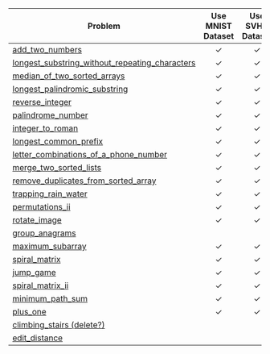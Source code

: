 | Problem  | Use MNIST Dataset | Use SVHN Dataset | Use EMNIST Dataset |
| -------- | :---------------: | :--------------: | :----------------: |
| [add_two_numbers](https://leetcode.com/problems/add-two-numbers/) | ✓	| ✓ |  |
| [longest_substring_without_repeating_characters](https://leetcode.com/problems/longest-substring-without-repeating-characters/) | ✓ | ✓ | ✓ |
| [median_of_two_sorted_arrays](https://leetcode.com/problems/median-of-two-sorted-arrays/) | ✓ | ✓ |  |
| [longest_palindromic_substring](https://leetcode.com/problems/longest-palindromic-substring/) | ✓ | ✓ | ✓ |
| [reverse_integer](https://leetcode.com/problems/reverse-integer/) | ✓ | ✓ |  |
| [palindrome_number](https://leetcode.com/problems/palindrome-number/) | ✓ | ✓ |  |
| [integer_to_roman](https://leetcode.com/problems/integer-to-roman/) | ✓ | ✓ |  |
| [longest_common_prefix](https://leetcode.com/problems/longest-common-prefix/) | ✓ | ✓ | ✓ |
| [letter_combinations_of_a_phone_number](https://leetcode.com/problems/letter-combinations-of-a-phone-number/) | ✓ | ✓ |  |
| [merge_two_sorted_lists](https://leetcode.com/problems/merge-two-sorted-lists/) | ✓ | ✓ |  |
| [remove_duplicates_from_sorted_array](https://leetcode.com/problems/remove-duplicates-from-sorted-array/) | ✓ | ✓ |  |
| [trapping_rain_water](https://leetcode.com/problems/trapping-rain-water/) | ✓ | ✓ |  |
| [permutations_ii](https://leetcode.com/problems/permutations-ii/) | ✓ | ✓ |  |
| [rotate_image](https://leetcode.com/problems/rotate-image/) | ✓ | ✓ |  |
| [group_anagrams](https://leetcode.com/problems/group-anagrams/) |   |   | ✓ |
| [maximum_subarray](https://leetcode.com/problems/maximum-subarray/) | ✓ | ✓ |  |
| [spiral_matrix](https://leetcode.com/problems/spiral-matrix/) | ✓ | ✓ |  |
| [jump_game](https://leetcode.com/problems/jump-game/) | ✓ | ✓ |  |
| [spiral_matrix_ii](https://leetcode.com/problems/spiral-matrix-ii/) | ✓ | ✓ |  |
| [minimum_path_sum](https://leetcode.com/problems/minimum-path-sum/) | ✓ | ✓ |  |
| [plus_one](https://leetcode.com/problems/plus-one/) | ✓ | ✓ |   |
| [climbing_stairs (delete?)](https://leetcode.com/problems/climbing-stairs/) |   |   |   |
| [edit_distance](https://leetcode.com/problems/edit-distance/)